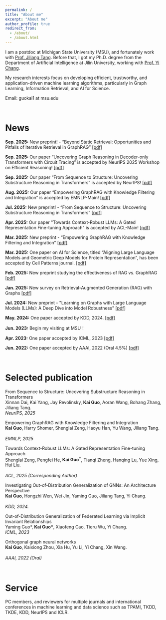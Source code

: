 ```yaml
---
permalink: /
title: "About me"
excerpt: "About me"
author_profile: true
redirect_from: 
  - /about/
  - /about.html
---
```


I am a postdoc at Michigan State University (MSU), and fortunately work with [Prof. Jiliang Tang](https://www.cse.msu.edu/~tangjili/).
Before that, I got my Ph.D. degree from the Department of Artificial Intelligence at Jilin University, 
working with [Prof. Yi Chang](http://www.yichang-cs.com/). 


My research interests focus on developing efficient, trustworthy, and application-driven machine learning algorithms, particularly in Graph Learning, Information Retrieval, and AI for Science.

Email: guokai1 at msu.edu 


<br />

News
=====
**Sep. 2025:** New preprint! - “Beyond Static Retrieval: Opportunities and Pitfalls of Iterative Retrieval in GraphRAG” [[pdf]](https://arxiv.org/pdf/2509.25530)

**Sep. 2025:** Our paper “Uncovering Graph Reasoning in Decoder-only Transformers with Circuit Tracing” is accepted by NeurIPS 2025 Workshop on Efficient Reasoning! [[pdf]](https://arxiv.org/pdf/2509.20336)

**Sep. 2025:** Our paper “From Sequence to Structure: Uncovering Substructure Reasoning in Transformers” is accepted by NeurIPS! [[pdf]](https://arxiv.org/pdf/2507.10435?)

**Aug. 2025:** Our paper “Empowering GraphRAG with Knowledge Filtering and Integration” is accepted by EMNLP-Main! [[pdf]](https://arxiv.org/abs/2503.13804)

**Jul. 2025:** New preprint! - “From Sequence to Structure: Uncovering Substructure
Reasoning in Transformers” [[pdf]](https://arxiv.org/pdf/2507.10435)

**Apr. 2025:** Our paper "Towards Context-Robust LLMs: A Gated Representation Fine-tuning Approach" is accepted by ACL-Main! [[pdf]](https://arxiv.org/pdf/2502.14100)

**Mar. 2025:** New preprint - “Empowering GraphRAG with Knowledge Filtering and Integration” [[pdf]](https://arxiv.org/abs/2503.13804)

**Mar. 2025:**  One paper on AI for Science, titled “Aligning Large Language Models and Geometric Deep Models for Protein Representation”, has been accepted by Cell Patterns journal. [[pdf]](https://arxiv.org/abs/2411.05316)

**Feb. 2025:**  New preprint studying the effectiveness of RAG vs. GraphRAG [[pdf]](https://arxiv.org/pdf/2502.11371)

**Jan. 2025:**   New survey on Retrieval-Augmented Generation (RAG) with Graphs [[pdf]](https://arxiv.org/pdf/2501.00309)

**Jul. 2024:** New preprint - "Learning on Graphs with Large Language Models (LLMs): A Deep Dive into Model Robustness" [[pdf]](https://arxiv.org/pdf/2407.12068)

**May. 2024:** One paper accepted by KDD, 2024. [[pdf]](https://dl.acm.org/doi/10.1145/3637528.3671792) 

<!-- **Dec. 2023:** One paper accepted by Information Sciences, 2023. 

**Aug. 2023:**  One paper accepted by Information Sciences, 2023. -->

**Jun. 2023:**  Begin my visiting at MSU！

**Apr. 2023:**  One paper accepted by ICML, 2023 [[pdf]](https://proceedings.mlr.press/v202/guo23b/guo23b.pdf) 

**Jun. 2022:**  One paper accepted by AAAI, 2022 (Oral 4.5%) [[pdf]](https://cdn.aaai.org/ojs/20316/20316-13-24329-1-2-20220628.pdf)


<br />

Selected publication
=====
From Sequence to Structure: Uncovering Substructure
Reasoning in Transformers<br />
Xinnan Dai, Kai Yang, Jay Revolinsky, <b>Kai Guo</b>, Aoran Wang, Bohang Zhang, Jiliang Tang.<br />	
<i>NeurIPS, 2025</i><br />

Empowering GraphRAG with Knowledge Filtering and Integration<br />
<b>Kai Guo</b>, Harry Shomer, Shenglai Zeng, Haoyu Han, Yu Wang, Jiliang Tang.<br />	
<i>EMNLP, 2025</i><br />

Towards Context-Robust LLMs: A Gated Representation Fine-tuning Approach<br />
Shenglai Zeng, Pengfei He, <b>Kai Guo<sup>†</sup></b>, Tianqi Zheng, Hanqing Lu, Yue Xing, Hui Liu.<br />	
<i>ACL, 2025 (Corresponding Author)</i><br /> 

Investigating Out-of-Distribution Generalization of GNNs: An Architecture Perspective<br />
<b>Kai Guo</b>, Hongzhi Wen, Wei Jin, Yaming Guo, Jiliang Tang, Yi Chang.<br />		
<i>KDD, 2024.</i><br />

Out-of-Distribution Generalization of Federated Learning via Implicit Invariant Relationships<br />
Yaming Guo*, <b>Kai Guo*</b>, Xiaofeng Cao, Tieru Wu, Yi Chang.<br />
<i>ICML, 2023</i><br />

Orthogonal graph neural networks<br />
<b>Kai Guo</b>, Kaixiong Zhou, Xia Hu, Yu Li, Yi Chang, Xin Wang.<br />		
<i>AAAI, 2022 (Oral)</i><br />


<br />

Service
=====
PC members, and reviewers for multiple journals and international conferences in machine learning and data science such as TPAMI, TKDD, TKDE, KDD, NeurIPS and ICLR.
